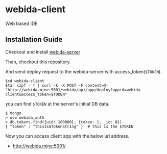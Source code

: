 # webida-client

Web based IDE

## Installation Guide

Checkout and install [webida-server](https://github.com/webida/webida-server)

Then, checkout this repository.

And send deploy request to the webida-server with access_token(`$TOKEN`).

```
$cd webida-client
$tar czpf - * | curl -k -X POST -F content=@- "http://webida.mine:5001/webida/api/app/deploy?appid=webida-client&access_token=$TOKEN"
```

you can find `$TOKEN` at the server's initial DB data.

```
$ mongo
> use webida_auth
> db.tokens.find({uid: 100000}, {token: 1, _id: 0})
{ "token" : "thisIsATokenString" }  # this is the $TOKEN
```

Now you can access client app with the below url address.

* http://webida.mine:5001/
